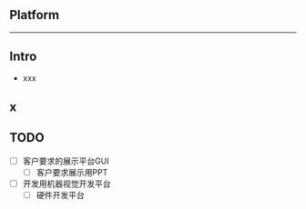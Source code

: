 #

## Platform

----

## Intro 
- xxx


## x


## TODO
- [ ] 客户要求的展示平台GUI
  - [ ] 客户要求展示用PPT
- [ ] 开发用机器视觉开发平台
  - [ ] 硬件开发平台